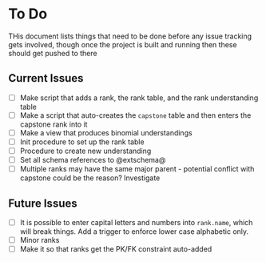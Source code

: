 # To Do
THis document lists things that need to be done before any issue tracking gets involved, though once the project is built and running then these should get pushed to there

## Current Issues
- [ ] Make script that adds a rank, the rank table, and the rank understanding table
- [ ] Make a script that auto-creates the `capstone` table and then enters the capstone rank into it
- [ ] Make a view that produces binomial understandings
- [ ] Init procedure to set up the rank table
- [ ] Procedure to create new understanding
- [ ] Set all schema references to @extschema@
- [ ] Multiple ranks may have the same major parent - potential conflict with capstone could be the reason? Investigate

## Future Issues

- [ ] It is possible to enter capital letters and numbers into `rank.name`, which will break things. Add a trigger to enforce lower case alphabetic only.
- [ ] Minor ranks
- [ ] Make it so that ranks get the PK/FK constraint auto-added